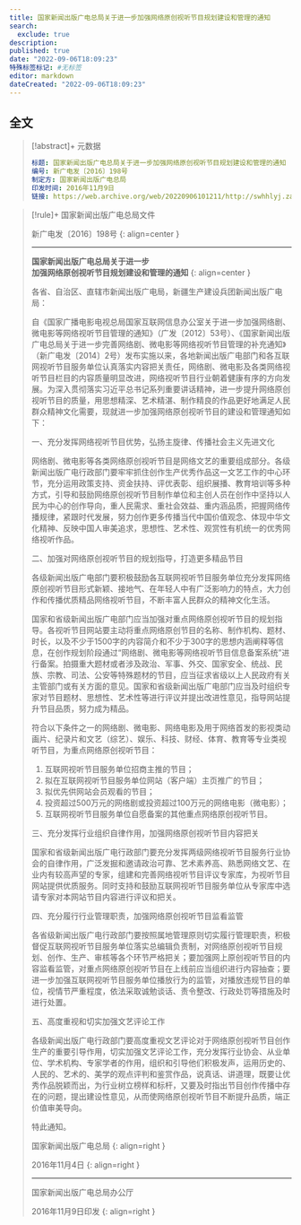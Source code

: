 ```yaml
---
title: 国家新闻出版广电总局关于进一步加强网络原创视听节目规划建设和管理的通知
search:
  exclude: true
description:
published: true
date: "2022-09-06T18:09:23"
特殊标签标记: #无标签
editor: markdown
dateCreated: "2022-09-06T18:09:23"
---
```


## 全文

> [!abstract]+ 元数据
>
> ```yaml
> 标题: 国家新闻出版广电总局关于进一步加强网络原创视听节目规划建设和管理的通知
> 编号: 新广电发〔2016〕198号
> 制定方: 国家新闻出版广电总局
> 印发时间: 2016年11月9日
> 链接: https://web.archive.org/web/20220906101211/http://swhhlyj.zaozhuang.gov.cn/xwzx/tzgg/201612/P020190529596920292172.pdf
> ```

> [!rule]+ 国家新闻出版广电总局文件
>
> 新广电发〔2016〕198号
> {: align=center }
>
> ---
>
> **国家新闻出版广电总局关于进一步**<br>
> **加强网络原创视听节目规划建设和管理的通知**
> {: align=center }
>
> 各省、自治区、直辖市新闻出版广电局，新疆生产建设兵团新闻出版广电局：
>
> 自《国家广播电影电视总局国家互联网信息办公室关于进一步加强网络剧、微电影等网络视听节目管理的通知》（广发〔2012〕53号）、《国家新闻出版广电总局关于进一步完善网络剧、微电影等网络视听节目管理的补充通知》（新广电发〔2014〕2号）发布实施以来，各地新闻出版广电部门和各互联网视听节目服务单位认真落实内容把关责任，网络剧、微电影及各类网络视听节目栏目的内容质量明显改进，网络视听节目行业朝着健康有序的方向发展。为深入贯彻落实习近平总书记系列重要讲话精神，进一步提升网络原创视听节目的质量，用思想精深、艺术精湛、制作精良的作品更好地满足人民群众精神文化需要，现就进一步加强网络原创视听节目的建设和管理通知如下：
>
> 一、充分发挥网络视听节目优势，弘扬主旋律、传播社会主义先进文化
>
> 网络剧、微电影等各类网络原创视听节目是网络文艺的重要组成部分。各级新闻出版广电行政部门要牢牢抓住创作生产优秀作品这一文艺工作的中心环节，充分运用政策支持、资金扶持、评优表彰、组织展播、教育培训等多种方式，引导和鼓励网络原创视听节目制作单位和主创人员在创作中坚持以人民为中心的创作导向，重人民需求、重社会效益、重内涵品质，把握网络传播规律，紧跟时代发展，努力创作更多传播当代中国价值观念、体现中华文化精神、反映中国人审美追求，思想性、艺术性、观赏性有机统一的优秀网络视听作品。
>
> 二、加强对网络原创视听节目的规划指导，打造更多精品节目
>
> 各级新闻出版广电部门要积极鼓励各互联网视听节目服务单位充分发挥网络原创视听节目形式新颖、接地气、在年轻人中有广泛影响力的特点，大力创作和传播优质精品网络视听节目，不断丰富人民群众的精神文化生活。
>
> 国家和省级新闻出版广电部门应当加强对重点网络原创视听节目的规划指导。各视听节目网站要主动将重点网络原创节目的名称、制作机构、题材、时长，以及不少于1500字的内容简介和不少于300字的思想内涵阐释等信息，在创作规划阶段通过“网络剧、微电影等网络视听节目信息备案系统”进行备案。拍摄重大题材或者涉及政治、军事、外交、国家安全、统战、民族、宗教、司法、公安等特殊题材的节目，应当征求省级以上人民政府有关主管部门或有关方面的意见。国家和省级新闻出版广电部门应当及时组织专家对节目题材、思想性、艺术性等进行评议并提出改进性意见，指导网站提升节目品质，努力成为精品。
>
> 符合以下条件之一的网络剧、微电影、网络电影及用于网络首发的影视类动画片、纪录片和文艺（综艺）、娱乐、科技、财经、体育、教育等专业类视听节目，为重点网络原创视听节目：
>
> 1.  互联网视听节目服务单位招商主推的节目；
> 2.  拟在互联网视听节目服务单位网站（客户端）主页推广的节目；
> 3.  拟优先供网站会员观看的节目；
> 4.  投资超过500万元的网络剧或投资超过100万元的网络电影（微电影）；
> 5.  互联网视听节目服务单位自愿备案的其他重点网络原创视听节目。
>
> 三、充分发挥行业组织自律作用，加强网络原创视听节目内容把关
>
> 国家和省级新闻出版广电行政部门要充分发挥两级网络视听节目服务行业协会的自律作用，广泛发掘和邀请政治可靠、艺术素养高、熟悉网络文艺、在业内有较高声望的专家，组建和完善网络视听节目评议专家库，为视听节目网站提供优质服务。同时支持和鼓励互联网视听节目服务单位从专家库中选请专家对本网站节目内容进行评议和把关。
>
> 四、充分履行行业管理职责，加强网络原创视听节目监看监管
>
> 各省级新闻出版广电行政部门要按照属地管理原则切实履行管理职责，积极督促互联网视听节目服务单位落实总编辑负责制，对网络原创视听节目规划、创作、生产、审核等各个环节严格把关；要加强网上原创视听节目的内容监看监管，对重点网络原创视听节目在上线前应当组织进行内容抽查；要进一步加强互联网视听节目服务单位播放行为的监管，对播放违规节目的单位，视情节严重程度，依法采取诚勉谈话、责令整改、行政处罚等措施及时进行处置。
>
> 五、高度重视和切实加强文艺评论工作
>
> 各级新闻出版广电行政部门要高度重视文艺评论对于网络原创视听节目创作生产的重要引导作用，切实加强文艺评论工作，充分发挥行业协会、从业单位、学术机构、专家学者的作用，组织和引导他们积极发声，运用历史的、人民的、艺术的、美学的观点评判和鉴赏作品，说真话、讲道理，既要让优秀作品脱颖而出，为行业树立榜样和标杆，又要及时指出节目创作传播中存在的问题，提出建设性意见，从而使网络原创视听节目不断提升品质，端正价值审美导向。
>
> 特此通知。
>
> 国家新闻出版广电总局
> {: align=right }
> 
> 2016年11月4日
> {: align=right }
> 
> ---
> 
> 国家新闻出版广电总局办公厅
> 
> 2016年11月9日印发
> {: align=right }
